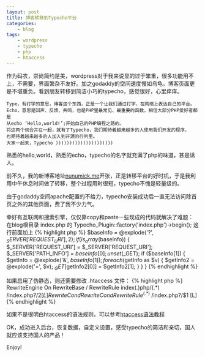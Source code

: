 ```yaml
---
layout: post
title: 博客转移到Typecho平台
categories:
    - blog
tags:
    - wordpress
    - typecho
    - php
    - htaccess
---
```


作为码农，崇尚简约是美，wordpress对于我来说显的过于笨重，很多功能用不上，不需要，界面繁杂不友好。加之godaddy的空间速度慢如乌龟，博客页面更是不堪重负。看到朋友转移到简洁小巧的typecho，感觉很好，心里痒痒。

    Type，有打字的意思，博客这个东西，正是一个让我们通过打字，在网络上表达自己的平台。
    Echo，意思是回声、反馈、共鸣，也是PHP里最常见、最重要的函数，相信大部分PHP爱好者都是
    从echo ‘Hello,world!’;开始自己的PHP编程之路的。
    将这两个词合并在一起，就有了Typecho，我们期待着越来越多的人使用我们开发的程序，
    也期待着越来越多的人加入到开源的行列里。
    大家一起来，Typecho )))))))))))))))))))))

熟悉的hello,world，熟悉的echo，typecho的名字就充满了php的味道，甚是诱人。

前不久，我的新博客地址<a href="http://nunumick.me">nunumick.me</a>开张，正是转移平台的好时机，于是我利用中午休息时间做了转移，整个过程用时很短，typecho不愧是轻量级的。

由于godaddy空间apache配置的不给力，typecho安装成功后一直无法访问除首页之外的其他页面，费了我不少力气。

幸好有互联网和搜索引擎，仅仅靠copy和paste一些现成的代码就解决了难题：
在blog根目录 index.php 的 Typecho_Plugin::factory('index.php')->begin(); 这行前面加上
{% highlight php %}
$baseInfo = @explode('?', $_SERVER['REQUEST_URI'], 2);
if (is_array($baseInfo))
{
        $_SERVER['REQUEST_URI'] = $_SERVER['REQUEST_URI'];
        $_SERVER['PATH_INFO'] = $baseInfo[0];
        unset($_GET);
        if ($baseInfo[1])
        {
                $getInfo = @explode('&', $baseInfo[1]);
                foreach ($getInfo as $v)
                {
                        $getInfo2 = @explode('=', $v);
                        $_GET[$getInfo2[0]] = $getInfo2[1];
                }
        }
}
{% endhighlight %}

如果启用了伪静态，则还需要修改 .htaccess 文件：
{% highlight php %}
RewriteEngine On
RewriteBase /
RewriteRule index(\.)php/(.*) /index.php?/$2 [L]
RewriteCond %{REQUEST_FILENAME} !-f
RewriteCond %{REQUEST_FILENAME} !-d
RewriteRule ^(.*)$ /index.php?/$1 [L]
{% endhighlight %}

如果不是很明白htaccess的语法规则，可以参考<a href="http://nunumick.me/blog/2010/12/03/htaccess-syntax.html">htaccess语法教程</a>

OK，成功进入后台，恢复数据，自定义设置，感受typecho的简洁和亲切，国人就应该支持国人的产品！

Enjoy!
